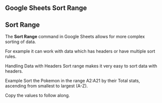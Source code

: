 Google Sheets Sort Range
---
Sort Range
---
The **Sort Range** command in Google Sheets allows for more complex sorting of data.

For example it can work with data which has headers or have multiple sort rules.

Handling Data with Headers
Sort range makes it very easy to sort data with headers.

Example
Sort the Pokemon in the range A2:A21 by their Total stats, ascending from smallest to largest (A-Z).

Copy the values to follow along.
